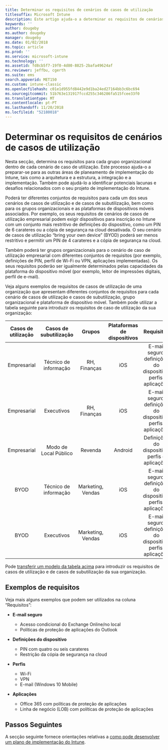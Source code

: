 ```yaml
---
title: Determinar os requisitos de cenários de casos de utilização
titlesuffix: Microsoft Intune
description: Este artigo ajuda-o a determinar os requisitos de cenários de casos de utilização e de casos de subutilização para uma implementação apenas na cloud do Microsoft Intune.
keywords: ''
author: dougeby
ms.author: dougeby
manager: dougeby
ms.date: 01/02/2018
ms.topic: article
ms.prod: ''
ms.service: microsoft-intune
ms.technology: ''
ms.assetid: fd8cb5f7-19f0-4d80-8825-2bafa49624af
ms.reviewer: jeffbu, cgerth
ms.suite: ems
search.appverid: MET150
ms.custom: intune-classic
ms.openlocfilehash: c01e1d955fd8442e9d1ba24ed27164bb3c6bc694
ms.sourcegitcommit: 51b763e131917fccd255c346286fa515fcee33f0
ms.translationtype: MT
ms.contentlocale: pt-PT
ms.lasthandoff: 11/20/2018
ms.locfileid: "52180018"
---
```

# <a name="determine-use-case-scenario-requirements"></a>Determinar os requisitos de cenários de casos de utilização

Nesta secção, determina os requisitos para cada grupo organizacional dentro de cada cenário de caso de utilização. Este processo ajuda-o a preparar-se para as outras áreas de planeamento de implementação do Intune, tais como a arquitetura e a estrutura, a integração e a implementação. Também pode ajudá-lo a identificar potenciais lacunas e desafios relacionados com o seu projeto de implementação do Intune.

Poderá ter diferentes conjuntos de requisitos para cada um dos seus cenários de casos de utilização e de casos de subutilização, bem como para os grupos organizacionais e as plataformas de dispositivos móveis associados. Por exemplo, os seus requisitos de cenários de casos de utilização empresarial podem exigir dispositivos para inscrição no Intune com um conjunto mais restritivo de definições do dispositivo, como um PIN de 6 carateres ou a cópia de segurança na cloud desativada. O seu cenário de casos de utilização “bring your own device” (BYOD) poderá ser menos restritivo e permitir um PIN de 4 carateres e a cópia de segurança na cloud.

Também poderá ter grupos organizacionais para o cenário de caso de utilização empresarial com diferentes conjuntos de requisitos (por exemplo, definições de PIN, perfil de Wi-Fi ou VPN, aplicações implementadas). Os seus requisitos poderão ser igualmente determinados pelas capacidades da plataforma do dispositivo móvel (por exemplo, leitor de impressões digitais, perfil de e-mail).

Veja alguns exemplos de requisitos de casos de utilização de uma organização que apresentam diferentes conjuntos de requisitos para cada cenário de casos de utilização e casos de subutilização, grupo organizacional e plataforma de dispositivo móvel. Também pode utilizar a tabela seguinte para introduzir os requisitos de caso de utilização da sua organização:

| **Casos de utilização** | **Casos de subutilização** | **Grupos** | **Plataformas de dispositivos** | **Requisitos** |
|:---:|:---:|:---:|:---:|:---:|
| Empresarial | Técnico de informação | RH, Finanças | iOS | E-mail seguro, definições do dispositivo, perfis, aplicações |                                                          
| Empresarial | Executivos | RH, Finanças | iOS | E-mail seguro, definições do dispositivo, perfis, aplicações |                                                         
| Empresarial | Modo de Local Público | Revenda | Android | Definições do dispositivo, perfis e aplicações |
| BYOD | Técnico de informação | Marketing, Vendas | iOS | E-mail seguro, definições do dispositivo, perfis, aplicações |                                                         
| BYOD | Executivos | Marketing, Vendas | iOS | E-mail seguro, definições do dispositivo, perfis, aplicações |

Pode [transferir um modelo da tabela acima](https://gallery.technet.microsoft.com/Intune-deployment-planning-fae156c2?redir=0) para introduzir os requisitos de casos de utilização e de casos de subutilização da sua organização.


## <a name="examples-of-requirements"></a>Exemplos de requisitos

Veja mais alguns exemplos que podem ser utilizados na coluna “Requisitos”:

- **E-mail seguro**
    - Acesso condicional do Exchange Online/no local
    - Políticas de proteção de aplicações do Outlook

- **Definições do dispositivo**
    - PIN com quatro ou seis carateres
    - Restrição da cópia de segurança na cloud

- **Perfis**
    - Wi-Fi
    - VPN
    - E-mail (Windows 10 Mobile)

- **Aplicações**
    - Office 365 com políticas de proteção de aplicações
    - Linha de negócio (LOB) com políticas de proteção de aplicações

## <a name="next-steps"></a>Passos Seguintes

A secção seguinte fornece orientações relativas a [como pode desenvolver um plano de implementação do Intune](planning-guide-rollout-plan.md).
